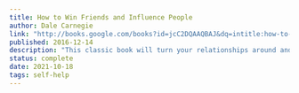 ```yaml
---
title: How to Win Friends and Influence People
author: Dale Carnegie
link: "http://books.google.com/books?id=jcC2DQAAQBAJ&dq=intitle:how-to-win-friends-and-influence-people&hl=&source=gbs_api"
published: 2016-12-14
description: "This classic book will turn your relationships around and improve your interactions with everyone in your life. (How to Win Friends and Influence People by Dale Carnegie, 9788180320217)"
status: complete
date: 2021-10-18
tags: self-help
---
```


